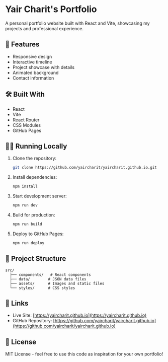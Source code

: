 # Yair Charit's Portfolio

A personal portfolio website built with React and Vite, showcasing my projects and professional experience.

## 🚀 Features

- Responsive design
- Interactive timeline
- Project showcase with details
- Animated background
- Contact information

## 🛠️ Built With

- React
- Vite
- React Router
- CSS Modules
- GitHub Pages

## 🏃‍♂️ Running Locally

1. Clone the repository:
   ```bash
   git clone https://github.com/yaircharit/yaircharit.github.io.git
   ```

2. Install dependencies:
   ```bash
   npm install
   ```

3. Start development server:
   ```bash
   npm run dev
   ```

4. Build for production:
   ```bash
   npm run build
   ```

5. Deploy to GitHub Pages:
   ```bash
   npm run deploy
   ```

## 📁 Project Structure

```
src/
  ├── components/   # React components
  ├── data/        # JSON data files
  ├── assets/      # Images and static files
  └── styles/      # CSS styles
```

## 🔗 Links

- Live Site: [https://yaircharit.github.io](https://yaircharit.github.io)
- GitHub Repository: [https://github.com/yaircharit/yaircharit.github.io](https://github.com/yaircharit/yaircharit.github.io)

## 📝 License

MIT License - feel free to use this code as inspiration for your own portfolio!